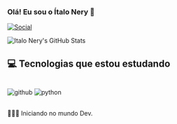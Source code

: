 ### Olá! Eu sou o Ítalo Nery 👋

[![Social](https://img.shields.io/badge/LinkedIn-0077B5?style=for-the-badge&logo=linkedin&logoColor=white)](https://www.linkedin.com/in/italoravelnerydesouza/)

![Italo Nery's GitHub Stats](https://github-readme-stats.vercel.app/api?username=italonery&show_icons=true&theme=dark)

## 💻 Tecnologias que estou estudando

<div style="display: inline_block"><br/>
  <img align="center" alt="github" src="https://img.shields.io/badge/GitHub-100000?style=for-the-badge&logo=github&logoColor=white" />
  <img align="center" alt="python" src="https://img.shields.io/badge/Python-3776AB?style=for-the-badge&logo=python&logoColor=white" />
</div><br/>

🧑🏿‍💻 Iniciando no mundo Dev.
